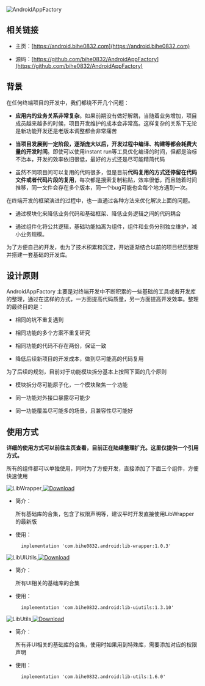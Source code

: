 ![AndroidAppFactory](https://blog.bihe0832.com/public/img/androidappfactory.png )

## 相关链接

- 主页：[https://android.bihe0832.com](https://android.bihe0832.com)

- 源码：[https://github.com/bihe0832/AndroidAppFactory](https://github.com/bihe0832/AndroidAppFactory)

## 背景

在任何终端项目的开发中，我们都绕不开几个问题：

- **应用内的业务关系非常复杂**。如果前期没有做好解耦，当随着业务增加，项目成员越来越多的时候，项目开发维护的成本会非常高。这样复杂的关系下无论是新功能开发还是老版本调整都会非常痛苦

- **当项目发展到一定阶段，逐渐庞大以后，开发过程中编译、构建等都会耗费大量的开发时间**。即使可以使用instant run等工具优化编译的时间，但都是治标不治本，开发的效率依旧很低，最好的方式还是尽可能精简代码

- 虽然不同项目间可以复用的代码很多，但是目前**代码复用的方式还停留在代码文件或者代码片段的复用**，每次都是搜索复制粘贴，效率很低，而且随着时间推移，同一文件会存在多个版本，同一个bug可能也会每个地方遇到一次。


在终端开发的框架演进的过程中，也一直通过各种方法来优化解决上面的问题。

- 通过模块化来降低业务代码和基础框架、降低业务逻辑之间的代码耦合

- 通过组件化将公共逻辑，基础功能抽离为组件，组件和业务分别独立维护，减小业务规模。

为了方便自己的开发，也为了技术积累和沉淀，开始逐渐结合以前的项目经历整理并搭建一套基础的开发库。


## 设计原则

AndroidAppFactory 主要是对终端开发中不断积累的一些基础的工具或者开发库的整理，通过在这样的方式，一方面提高代码质量，另一方面提高开发效率。整理的最终目的是：

- 相同的坑不重复遇到

- 相同功能的多个方案不重复研究

- 相同功能的代码不存在两份，保证一致

- 降低后续新项目的开发成本，做到尽可能高的代码复用

为了后续的规划，目前对于功能模块拆分基本上按照下面的几个原则

- 模块拆分尽可能原子化，一个模块聚焦一个功能

- 同一功能对外接口暴露尽可能少

- 同一功能覆盖尽可能多的场景，且兼容性尽可能好

## 使用方式

**详细的使用方式可以前往主页查看，目前正在陆续整理扩充。这里仅提供一个引用方式。**

所有的组件都可以单独使用，同时为了方便开发，直接添加了下面三个组件，方便快速使用

![LibWrapper](https://img.shields.io/badge/AndroidAppFactory-LibWrapper-brightgreen)[ ![Download](https://api.bintray.com/packages/bihe0832/android/lib-wrapper/images/download.svg) ](https://bintray.com/bihe0832/android/lib-wrapper/_latestVersion)

- 简介：

    所有基础库的合集，包含了权限声明等，建议平时开发直接使用LibWrapper的最新版
    
- 使用：

		implementation 'com.bihe0832.android:lib-wrapper:1.0.3'
    
![LibUIUtils](https://img.shields.io/badge/AndroidAppFactory-LibUIUtils-brightgreen)[ ![Download](https://api.bintray.com/packages/bihe0832/android/lib-uiutils/images/download.svg) ](https://bintray.com/bihe0832/android/lib-uiutils/_latestVersion)

- 简介：

    所有UI相关的基础库的合集
    
- 使用：

		implementation 'com.bihe0832.android:lib-uiutils:1.3.10'

![LibUtils](https://img.shields.io/badge/AndroidAppFactory-LibUtils-brightgreen)[ ![Download](https://api.bintray.com/packages/bihe0832/android/lib-utils/images/download.svg) ](https://bintray.com/bihe0832/android/lib-utils/_latestVersion)

- 简介：

    所有非UI相关的基础库的合集，使用时如果用到特殊库，需要添加对应的权限声明
    
- 使用：

		implementation 'com.bihe0832.android:lib-utils:1.6.0'


